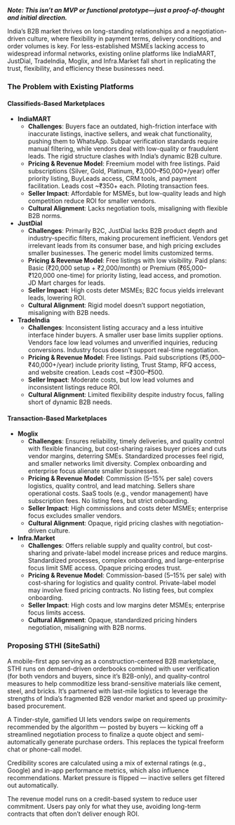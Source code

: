 ***Note: This isn’t an MVP or functional prototype—just a proof-of-thought and initial direction.***


India’s B2B market thrives on long-standing relationships and a negotiation-driven culture, where flexibility in payment terms, delivery conditions, and order volumes is key. For less-established MSMEs lacking access to widespread informal networks, existing online platforms like IndiaMART, JustDial, TradeIndia, Moglix, and Infra.Market fall short in replicating the trust, flexibility, and efficiency these businesses need.

### The Problem with Existing Platforms

#### Classifieds-Based Marketplaces

- **IndiaMART**
    - **Challenges**: Buyers face an outdated, high-friction interface with inaccurate listings, inactive sellers, and weak chat functionality, pushing them to WhatsApp. Subpar verification standards require manual filtering, while vendors deal with low-quality or fraudulent leads. The rigid structure clashes with India’s dynamic B2B culture.
    - **Pricing & Revenue Model**: Freemium model with free listings. Paid subscriptions (Silver, Gold, Platinum, ₹3,000–₹50,000+/year) offer priority listing, BuyLeads access, CRM tools, and payment facilitation. Leads cost ~₹350+ each. Piloting transaction fees.
    - **Seller Impact**: Affordable for MSMEs, but low-quality leads and high competition reduce ROI for smaller vendors.
    - **Cultural Alignment**: Lacks negotiation tools, misaligning with flexible B2B norms.
- **JustDial**
    - **Challenges**: Primarily B2C, JustDial lacks B2B product depth and industry-specific filters, making procurement inefficient. Vendors get irrelevant leads from its consumer base, and high pricing excludes smaller businesses. The generic model limits customized terms.
    - **Pricing & Revenue Model**: Free listings with low visibility. Paid plans: Basic (₹20,000 setup + ₹2,000/month) or Premium (₹65,000–₹120,000 one-time) for priority listing, lead access, and promotion. JD Mart charges for leads.
    - **Seller Impact**: High costs deter MSMEs; B2C focus yields irrelevant leads, lowering ROI.
    - **Cultural Alignment**: Rigid model doesn’t support negotiation, misaligning with B2B needs.
- **TradeIndia**
    - **Challenges**: Inconsistent listing accuracy and a less intuitive interface hinder buyers. A smaller user base limits supplier options. Vendors face low lead volumes and unverified inquiries, reducing conversions. Industry focus doesn’t support real-time negotiation.
    - **Pricing & Revenue Model**: Free listings. Paid subscriptions (₹5,000–₹40,000+/year) include priority listing, Trust Stamp, RFQ access, and website creation. Leads cost ~₹300–₹500.
    - **Seller Impact**: Moderate costs, but low lead volumes and inconsistent listings reduce ROI.
    - **Cultural Alignment**: Limited flexibility despite industry focus, falling short of dynamic B2B needs.

#### Transaction-Based Marketplaces

- **Moglix**
    - **Challenges**: Ensures reliability, timely deliveries, and quality control with flexible financing, but cost-sharing raises buyer prices and cuts vendor margins, deterring SMEs. Standardized processes feel rigid, and smaller networks limit diversity. Complex onboarding and enterprise focus alienate smaller businesses.
    - **Pricing & Revenue Model**: Commission (5–15% per sale) covers logistics, quality control, and lead matching. Sellers share operational costs. SaaS tools (e.g., vendor management) have subscription fees. No listing fees, but strict onboarding.
    - **Seller Impact**: High commissions and costs deter MSMEs; enterprise focus excludes smaller vendors.
    - **Cultural Alignment**: Opaque, rigid pricing clashes with negotiation-driven culture.
- **Infra.Market**
    - **Challenges**: Offers reliable supply and quality control, but cost-sharing and private-label model increase prices and reduce margins. Standardized processes, complex onboarding, and large-enterprise focus limit SME access. Opaque pricing erodes trust.
    - **Pricing & Revenue Model**: Commission-based (5–15% per sale) with cost-sharing for logistics and quality control. Private-label model may involve fixed pricing contracts. No listing fees, but complex onboarding.
    - **Seller Impact**: High costs and low margins deter MSMEs; enterprise focus limits access.
    - **Cultural Alignment**: Opaque, standardized pricing hinders negotiation, misaligning with B2B norms.


### Proposing STHI (SiteSathi)

A mobile-first app serving as a construction-centered B2B marketplace, STHI runs on demand-driven orderbooks combined with user verification (for both vendors and buyers, since it’s B2B-only), and quality-control measures to help commoditize less brand-sensitive materials like cement, steel, and bricks. It’s partnered with last-mile logistics to leverage the strengths of India’s fragmented B2B vendor market and speed up proximity-based procurement.

A Tinder-style, gamified UI lets vendors swipe on requirements recommended by the algorithm — posted by buyers — kicking off a streamlined negotiation process to finalize a quote object and semi-automatically generate purchase orders. This replaces the typical freeform chat or phone-call model.

Credibility scores are calculated using a mix of external ratings (e.g., Google) and in-app performance metrics, which also influence recommendations. Market pressure is flipped — inactive sellers get filtered out automatically.

The revenue model runs on a credit-based system to reduce user commitment. Users pay only for what they use, avoiding long-term contracts that often don’t deliver enough ROI.
